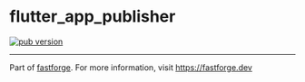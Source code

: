 # flutter_app_publisher

[![pub version][pub-image]][pub-url]

[pub-image]: https://img.shields.io/pub/v/flutter_app_publisher.svg
[pub-url]: https://pub.dev/packages/flutter_app_publisher

---

Part of [fastforge](https://github.com/fastforgedev/fastforge). For more information, visit https://fastforge.dev
